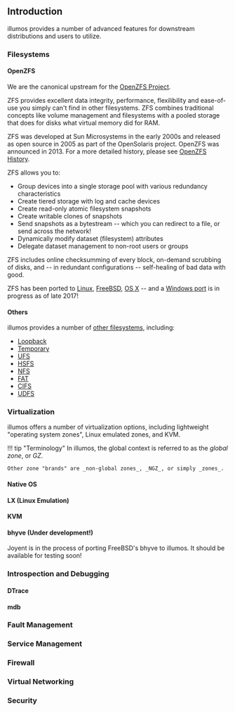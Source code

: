 ## Introduction

illumos provides a number of advanced features for downstream distributions and
users to utilize.

### Filesystems

#### OpenZFS

We are the canonical upstream for the [OpenZFS Project](http://open-zfs.org/).

ZFS provides excellent data integrity, performance, flexilibility and
ease-of-use you simply can't find in other filesystems. ZFS combines
traditional concepts like volume management and filesystems with a pooled
storage that does for disks what virtual memory did for RAM.

ZFS was developed at Sun Microsystems in the early 2000s and released as open
source in 2005 as part of the OpenSolaris project. OpenZFS was announced in
2013. For a more detailed history, please see [OpenZFS
History](http://open-zfs.org/wiki/History).

ZFS allows you to:

* Group devices into a single storage pool with various redundancy characteristics
* Create tiered storage with log and cache devices
* Create read-only atomic filesystem snapshots
* Create writable clones of snapshots
* Send snapshots as a bytestream -- which you can redirect to a file, or send across the network!
* Dynamically modify dataset (filesystem) attributes
* Delegate dataset management to non-root users or groups

ZFS includes online checksumming of every block, on-demand scrubbing of disks,
and -- in redundant configurations -- self-healing of bad data with good.

ZFS has been ported to [Linux](http://zfsonlinux.org/),
[FreeBSD](https://www.freebsd.org/doc/handbook/zfs.html), [OS
X](https://openzfsonosx.org/) -- and a [Windows
port](https://github.com/openzfsonwindows/ZFSin) is in progress as of late
2017!

#### Others

illumos provides a number of [other filesystems](http://illumos.org/man/7fs/all), including:

* [Loopback](http://illumos.org/man/7fs/lofs)
* [Temporary](http://illumos.org/man/7fs/tmpfs)
* [UFS](http://illumos.org/man/7fs/ufs)
* [HSFS](http://illumos.org/man/7fs/hsfs)
* [NFS](https://illumos.org/man/1M/nfsd)
* [FAT](http://illumos.org/man/7fs/pcfs)
* [CIFS](http://illumos.org/man/7fs/smbfs)
* [UDFS](http://illumos.org/man/7fs/udfs)

### Virtualization

illumos offers a number of virtualization options, including lightweight
"operating system zones", Linux emulated zones, and KVM.

!!! tip "Terminology"
    In illumos, the global context is referred to as the _global zone_, or
    _GZ_.

    Other zone "brands" are _non-global zones_, _NGZ_, or simply _zones_.

#### Native OS

#### LX (Linux Emulation)

#### KVM

#### bhyve (Under development!)

Joyent is in the process of porting FreeBSD's bhyve to illumos. It should be
available for testing soon!

### Introspection and Debugging

#### DTrace

#### mdb

### Fault Management

### Service Management

### Firewall

### Virtual Networking

### Security

